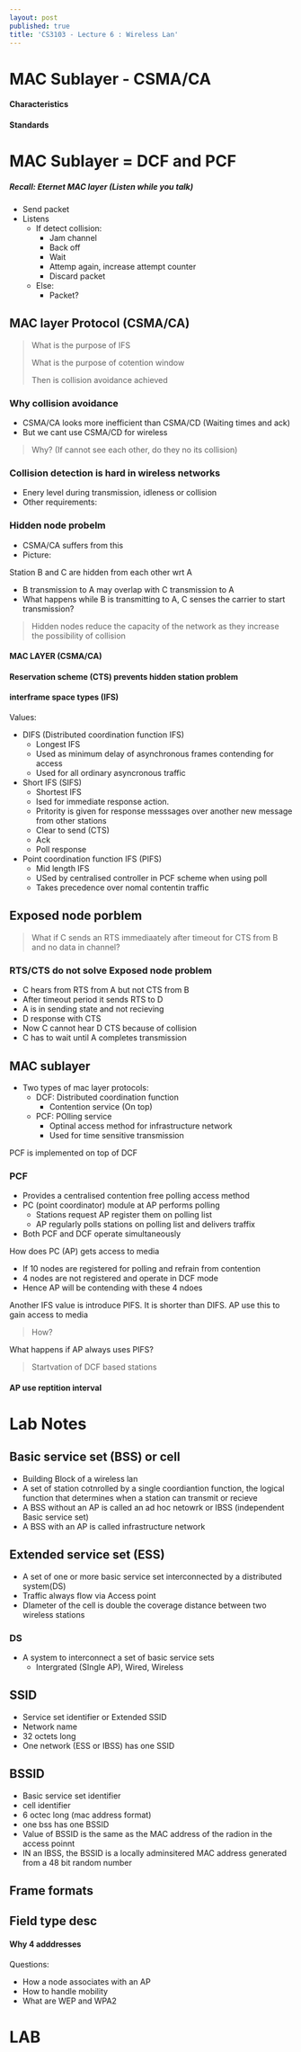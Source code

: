 ```yaml
---
layout: post
published: true
title: 'CS3103 - Lecture 6 : Wireless Lan'
---
```

# MAC Sublayer - CSMA/CA
#### Characteristics


#### Standards



# MAC Sublayer = DCF and PCF
##### Recall: Eternet MAC layer (Listen while you talk)
- Send packet
- Listens
	- If detect collision:
    	- Jam channel
        - Back off
        - Wait
        - Attemp again, increase attempt counter
        - Discard packet
    - Else:
    	- Packet?

## MAC layer Protocol (CSMA/CA)
> What is the purpose of IFS
> 
> 
> What is the purpose of cotention window
>
> Then is collision avoidance achieved

### Why collision avoidance
- CSMA/CA looks more inefficient than CSMA/CD (Waiting times and ack)
- But we cant use CSMA/CD for wireless

> Why? (If cannot see each other, do they no its collision)
> 

### Collision detection is hard in wireless networks
- Enery level during transmission, idleness or collision
- Other requirements:


### Hidden node probelm
- CSMA/CA suffers from this
- Picture:


Station B and C are hidden from each other wrt A
-  B transmission to A may overlap with C transmission to A
- What happens while B is transmitting to A, C senses the carrier to start transmission?

> Hidden nodes reduce the capacity of the network as they increase the possibility of collision


#### MAC LAYER (CSMA/CA)


#### Reservation scheme (CTS) prevents hidden station problem



#### interframe space types (IFS)

Values:
- DIFS (Distributed coordination function IFS)
	- Longest IFS
    - Used as minimum delay of asynchronous frames contending for access
    - Used for all ordinary asyncronous traffic
- Short IFS (SIFS)
	- Shortest IFS
    - Ised for immediate response action. 
    - Pritority is given for response messsages over another new message from other stations
    - Clear to send (CTS)
    - Ack
    - Poll response
- Point coordination function IFS (PIFS)
	- Mid length IFS
    - USed by centralised controller in PCF scheme when using poll
    - Takes precedence over nomal contentin traffic

## Exposed node porblem

> What if C sends an RTS immediaately after timeout for CTS from B and no data in channel?


### RTS/CTS do not solve Exposed node problem
- C hears from RTS from A but not CTS from B
- After timeout period it sends RTS to D
- A is in sending state and not recieving
- D response with CTS
- Now C cannot hear D CTS because of collision
- C has to wait until A completes transmission


## MAC sublayer
- Two types of mac layer protocols:
	- DCF: Distributed coordination function
    	- Contention service (On top)
    - PCF: POlling service
    	- Optinal access method for infrastructure network
        - Used for time sensitive transmission

PCF is implemented on top of DCF


### PCF
- Provides a centralised contention free polling access method 
- PC (point coordinator) module at AP performs polling
	- Stations request AP register them on polling list
    - AP regularly polls stations on polling list and delivers traffix
- Both PCF and DCF operate simultaneously

How does PC (AP) gets access to media
- If 10 nodes are registered for polling and refrain from contention
- 4 nodes are not registered and operate in DCF mode 
- Hence AP will be contending with these 4 ndoes

Another IFS value is introduce PIFS. It is shorter than DIFS. AP use this to gain access to media
> How?


What happens if AP always uses PIFS?
> Startvation of DCF based stations


#### AP use reptition interval


# Lab Notes

## Basic service set (BSS) or cell
- Building Block of a wireless lan
- A set of station cotnrolled by a single coordiantion function, the logical function that determines when a station can transmit or recieve
- A BSS without an AP is called an ad hoc netowrk or IBSS (independent Basic service set)
- A BSS with an AP is called infrastructure network

## Extended service set (ESS)
- A set of one or more basic service set interconnected by a distributed system(DS)
- Traffic always flow via Access point
- DIameter of the cell is double the coverage distance between two wireless stations

### DS
- A system to interconnect a set of basic service sets
	- Intergrated (SIngle AP), Wired, Wireless

## SSID
- Service set identifier or Extended SSID
- Network name
- 32 octets long
- One network (ESS or IBSS) has one SSID

## BSSID
- Basic service set identifier
- cell identifier
- 6 octec long (mac address format)
- one bss has one BSSID
- Value of BSSID is the same as the MAC address of the radion in the access poinnt
- IN an IBSS, the BSSID is a locally adminsitered MAC address generated from a 48 bit random number

## Frame formats

## Field type desc

#### Why 4 adddresses




Questions:
- How a node associates with an AP
- How to handle mobility
- What are WEP and WPA2

    

# LAB
